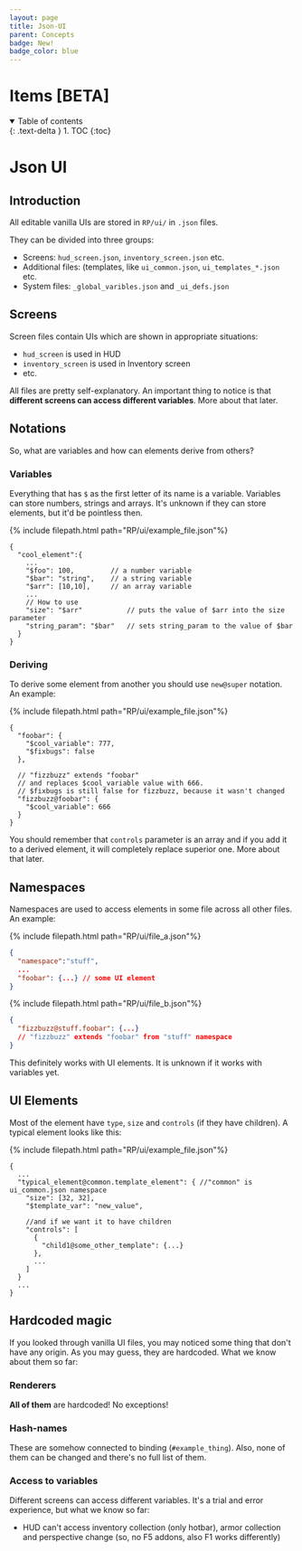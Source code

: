 ```yaml
---
layout: page
title: Json-UI
parent: Concepts
badge: New!
badge_color: blue
---
```


# Items [BETA]

<details id="toc" open markdown="block">
  <summary>
    Table of contents
  </summary>
  {: .text-delta }
1. TOC
{:toc}
</details>


# Json UI

## Introduction
All editable vanilla UIs are stored in `RP/ui/` in `.json` files.

They can be divided into three groups:
- Screens: `hud_screen.json`, `inventory_screen.json` etc.
- Additional files: (templates, like `ui_common.json`, `ui_templates_*.json` etc.
- System files: `_global_varibles.json` and `_ui_defs.json`

## Screens
Screen files contain UIs which are shown in appropriate situations:
- `hud_screen` is used in HUD
- `inventory_screen` is used in Inventory screen
- etc.

All files are pretty self-explanatory. An important thing to notice is that **different screens can access different variables**. More about that later.

## Notations
So, what are variables and how can elements derive from others?

### Variables
Everything that has `$` as the first letter of its name is a variable.
Variables can store numbers, strings and arrays. It's unknown if they can store elements, but it'd be pointless then.

{% include filepath.html path="RP/ui/example_file.json"%}
```jsonc
{
  "cool_element":{
    ...
    "$foo": 100,         // a number variable
    "$bar": "string",    // a string variable
    "$arr": [10,10],     // an array variable
    ...
    // How to use
    "size": "$arr"           // puts the value of $arr into the size parameter
    "string_param": "$bar"   // sets string_param to the value of $bar
  }
}
```

### Deriving
To derive some element from another you should use `new@super` notation. An example:

{% include filepath.html path="RP/ui/example_file.json"%}
```jsonc
{
  "foobar": {
    "$cool_variable": 777,
    "$fixbugs": false
  },

  // "fizzbuzz" extends "foobar"
  // and replaces $cool_variable value with 666.
  // $fixbugs is still false for fizzbuzz, because it wasn't changed
  "fizzbuzz@foobar": {
    "$cool_variable": 666
  } 
}
```
You should remember that `controls` parameter is an array and if you add it to a derived element, it will completely replace superior one. More about that later.

## Namespaces
Namespaces are used to access elements in some file across all other files.
An example:


{% include filepath.html path="RP/ui/file_a.json"%}
```json
{
  "namespace":"stuff",
  ...
  "foobar": {...} // some UI element
}
```

{% include filepath.html path="RP/ui/file_b.json"%}
```json
{
  "fizzbuzz@stuff.foobar": {...} 
  // "fizzbuzz" extends "foobar" from "stuff" namespace
}
```

This definitely works with UI elements. It is unknown if it works with variables yet.

## UI Elements
Most of the element have `type`, `size` and `controls` (if they have children).
A typical element looks like this:


{% include filepath.html path="RP/ui/example_file.json"%}
```jsonc
{
  ...
  "typical_element@common.template_element": { //"common" is ui_common.json namespace
    "size": [32, 32],
    "$template_var": "new_value",

    //and if we want it to have children
    "controls": [
      {
        "child1@some_other_template": {...}
      }, 
      ...
    ]
  }
  ...
}
```

## Hardcoded magic

If you looked through vanilla UI files, you may noticed some thing that don't have any origin. As you may guess, they are hardcoded. What we know about them so far:

### Renderers
**All of them** are hardcoded! No exceptions!

### Hash-names
These are somehow connected to binding (`#example_thing`). Also, none of them can be changed and there's no full list of them.

### Access to variables
Different screens can access different variables.
It's a trial and error experience, but what we know so far:
- HUD can't access inventory collection (only hotbar), armor collection and perspective change (so, no F5 addons, also F1 works differently)
